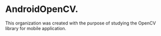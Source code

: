 # AndroidOpenCV.

This organization was created with the purpose of studying the OpenCV library for mobile application.
